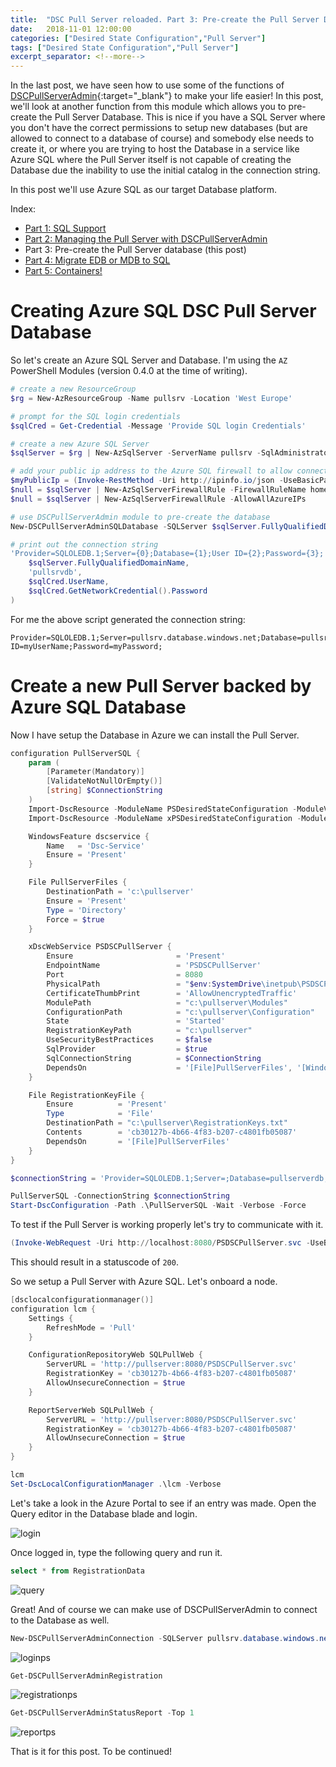 ```yaml
---
title:  "DSC Pull Server reloaded. Part 3: Pre-create the Pull Server Database"
date:   2018-11-01 12:00:00
categories: ["Desired State Configuration","Pull Server"]
tags: ["Desired State Configuration","Pull Server"]
excerpt_separator: <!--more-->
---
```


In the last post, we have seen how to use some of the functions of [DSCPullServerAdmin](https://www.powershellgallery.com/packages/DSCPullServerAdmin){:target="_blank"} to make your life easier! In this post, we'll look at another function from this module which allows you to pre-create the Pull Server Database. This is nice if you have a SQL Server where you don't have the correct permissions to setup new databases (but are allowed to connect to a database of course) and somebody else needs to create it, or where you are trying to host the Database in a service like Azure SQL where the Pull Server itself is not capable of creating the Database due the inability to use the initial catalog in the connection string.

In this post we'll use Azure SQL as our target Database platform.

<!--more-->

Index:

* [Part 1: SQL Support](https://bgelens.nl/dsc-pull-server-reloaded-part-1-sql-support)
* [Part 2: Managing the Pull Server with DSCPullServerAdmin](https://bgelens.nl/dsc-pull-server-reloaded-part-2-managing-the-pull-server-with-dscpullserveradmin)
* Part 3: Pre-create the Pull Server database (this post)
* [Part 4: Migrate EDB or MDB to SQL](https://bgelens.nl/dsc-pull-server-reloaded-part-4-migrate-edb-mdb-to-sql)
* [Part 5: Containers!](https://bgelens.nl/dsc-pull-server-reloaded-part-5)

# Creating Azure SQL DSC Pull Server Database

So let's create an Azure SQL Server and Database. I'm using the `AZ` PowerShell Modules (version 0.4.0 at the time of writing).

```powershell
# create a new ResourceGroup
$rg = New-AzResourceGroup -Name pullsrv -Location 'West Europe'

# prompt for the SQL login credentials
$sqlCred = Get-Credential -Message 'Provide SQL login Credentials'

# create a new Azure SQL Server
$sqlServer = $rg | New-AzSqlServer -ServerName pullsrv -SqlAdministratorCredentials $sqlCred -Location $rg.Location

# add your public ip address to the Azure SQL firewall to allow connections and allow all connections from Azure ips
$myPublicIp = (Invoke-RestMethod -Uri http://ipinfo.io/json -UseBasicParsing).ip
$null = $sqlServer | New-AzSqlServerFirewallRule -FirewallRuleName home -StartIpAddress $myPublicIp -EndIpAddress $myPublicIp 
$null = $sqlServer | New-AzSqlServerFirewallRule -AllowAllAzureIPs

# use DSCPullServerAdmin module to pre-create the database
New-DSCPullServerAdminSQLDatabase -SQLServer $sqlServer.FullyQualifiedDomainName -Credential $sqlCred -Name pullsrvdb -Confirm:$false

# print out the connection string
'Provider=SQLOLEDB.1;Server={0};Database={1};User ID={2};Password={3};' -f @(
    $sqlServer.FullyQualifiedDomainName,
    'pullsrvdb',
    $sqlCred.UserName,
    $sqlCred.GetNetworkCredential().Password
)
```

For me the above script generated the connection string:

```
Provider=SQLOLEDB.1;Server=pullsrv.database.windows.net;Database=pullsrvdb;User ID=myUserName;Password=myPassword;
```

# Create a new Pull Server backed by Azure SQL Database

Now I have setup the Database in Azure we can install the Pull Server.

```powershell
configuration PullServerSQL {
    param (
        [Parameter(Mandatory)]
        [ValidateNotNullOrEmpty()]
        [string] $ConnectionString
    )
    Import-DscResource -ModuleName PSDesiredStateConfiguration -ModuleVersion 1.1
    Import-DscResource -ModuleName xPSDesiredStateConfiguration -ModuleVersion 8.4.0.0

    WindowsFeature dscservice {
        Name   = 'Dsc-Service'
        Ensure = 'Present'
    }

    File PullServerFiles {
        DestinationPath = 'c:\pullserver'
        Ensure = 'Present'
        Type = 'Directory'
        Force = $true
    }

    xDscWebService PSDSCPullServer {
        Ensure                       = 'Present'
        EndpointName                 = 'PSDSCPullServer'
        Port                         = 8080
        PhysicalPath                 = "$env:SystemDrive\inetpub\PSDSCPullServer"
        CertificateThumbPrint        = 'AllowUnencryptedTraffic'
        ModulePath                   = "c:\pullserver\Modules"
        ConfigurationPath            = "c:\pullserver\Configuration"
        State                        = 'Started'
        RegistrationKeyPath          = "c:\pullserver"
        UseSecurityBestPractices     = $false
        SqlProvider                  = $true
        SqlConnectionString          = $ConnectionString
        DependsOn                    = '[File]PullServerFiles', '[WindowsFeature]dscservice'
    }

    File RegistrationKeyFile {
        Ensure          = 'Present'
        Type            = 'File'
        DestinationPath = "c:\pullserver\RegistrationKeys.txt"
        Contents        = 'cb30127b-4b66-4f83-b207-c4801fb05087'
        DependsOn       = '[File]PullServerFiles'
    }
}

$connectionString = 'Provider=SQLOLEDB.1;Server=;Database=pullserverdb;User ID=myUserName;Password=myPassword;'

PullServerSQL -ConnectionString $connectionString
Start-DscConfiguration -Path .\PullServerSQL -Wait -Verbose -Force
```

To test if the Pull Server is working properly let's try to communicate with it.

```powershell
(Invoke-WebRequest -Uri http://localhost:8080/PSDSCPullServer.svc -UseBasicParsing).StatusCode
```

This should result in a statuscode of `200`.

So we setup a Pull Server with Azure SQL. Let's onboard a node.

```powershell
[dsclocalconfigurationmanager()]
configuration lcm {
    Settings {
        RefreshMode = 'Pull'
    }

    ConfigurationRepositoryWeb SQLPullWeb {
        ServerURL = 'http://pullserver:8080/PSDSCPullServer.svc'
        RegistrationKey = 'cb30127b-4b66-4f83-b207-c4801fb05087'
        AllowUnsecureConnection = $true
    }

    ReportServerWeb SQLPullWeb {
        ServerURL = 'http://pullserver:8080/PSDSCPullServer.svc'
        RegistrationKey = 'cb30127b-4b66-4f83-b207-c4801fb05087'
        AllowUnsecureConnection = $true
    }
}

lcm
Set-DscLocalConfigurationManager .\lcm -Verbose
```

Let's take a look in the Azure Portal to see if an entry was made. Open the Query editor in the Database blade and login.

![login](/images/2018-11/login.png)

Once logged in, type the following query and run it.

```sql
select * from RegistrationData
```

![query](/images/2018-11/query.png)

Great! And of course we can make use of DSCPullServerAdmin to connect to the Database as well.

```powershell
New-DSCPullServerAdminConnection -SQLServer pullsrv.database.windows.net -Database pullsrvdb -Credential pullsrv
```

![loginps](/images/2018-11/loginps.png)

```powershell
Get-DSCPullServerAdminRegistration
```

![registrationps](/images/2018-11/registrationps.png)

```powershell
Get-DSCPullServerAdminStatusReport -Top 1
```

![reportps](/images/2018-11/reportps.png)

That is it for this post. To be continued!
